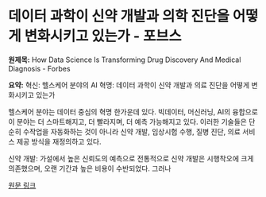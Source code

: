# 데이터 과학이 신약 개발과 의학 진단을 어떻게 변화시키고 있는가 - 포브스

**원제목:** How Data Science Is Transforming Drug Discovery And Medical Diagnosis - Forbes

**요약:** 혁신: 헬스케어 분야의 AI 혁명: 데이터 과학이 신약 개발과 의료 진단을 어떻게 변화시키고 있는가

헬스케어 분야는 데이터 중심의 혁명 한가운데 있다. 빅데이터, 머신러닝, AI의 융합으로 이 분야는 더 스마트해지고, 더 빨라지며, 더 예측 가능해지고 있다. 이러한 기술들은 단순히 수작업을 자동화하는 것이 아니라 신약 개발, 임상시험 수행, 질병 진단, 의료 서비스 제공 방식을 재정의하고 있다.

신약 개발: 가설에서 높은 신뢰도의 예측으로
전통적으로 신약 개발은 시행착오에 크게 의존했으며, 오랜 기간과 높은 비용이 수반되었다. 그러나

[원문 링크](https://www.forbes.com/councils/forbestechcouncil/2025/07/17/the-ai-revolution-in-healthcare-how-data-science-is-transforming-drug-discovery-and-medical-diagnosis/)
